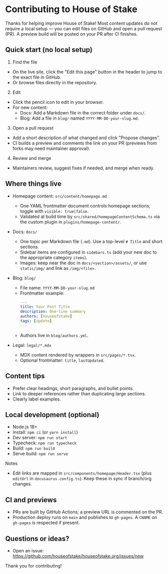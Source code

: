 # Contributing to House of Stake

Thanks for helping improve House of Stake! Most content updates do not require a local setup — you can edit files on GitHub and open a pull request (PR). A preview build will be posted on your PR after CI finishes.

## Quick start (no local setup)

1. Find the file

- On the live site, click the "Edit this page" button in the header to jump to the exact file in GitHub.
- Or browse files directly in the repository.

2. Edit

- Click the pencil icon to edit in your browser.
- For new content:
  - Docs: Add a Markdown file in the correct folder under `docs/`.
  - Blog: Add a file in `blog/` named `YYYY-MM-DD-your-slug.md`.

3. Open a pull request

- Add a short description of what changed and click "Propose changes".
- CI builds a preview and comments the link on your PR (previews from forks may need maintainer approval).

4. Review and merge

- Maintainers review, suggest fixes if needed, and merge when ready.

## Where things live

- Homepage content: `src/content/homepage.md`
  - One YAML frontmatter document controls homepage sections; toggle with `visible: true|false`.
  - Validated at build time by `src/shared/homepageContentSchema.ts` via the custom plugin in `plugins/homepage-content/`.

- Docs: `docs/`
  - One topic per Markdown file (`.md`). Use a top-level `# Title` and short sections.
  - Sidebar items are configured in `sidebars.ts` (add your new doc to the appropriate category `items`).
  - Images: keep near the doc in `docs/<section>/assets/`, or use `static/img/` and link as `/img/<file>`.

- Blog: `blog/`
  - File name: `YYYY-MM-DD-your-slug.md`
  - Frontmatter example:
    ```yaml
    ---
    title: Your Post Title
    description: One-line summary
    authors: [houseofstake]
    tags: [update]
    ---
    ```
  - Authors live in `blog/authors.yml`.

- Legal: `legal/*.mdx`
  - MDX content rendered by wrappers in `src/pages/*.tsx`.
  - Optional frontmatter: `title`, `lastUpdated`.

## Content tips

- Prefer clear headings, short paragraphs, and bullet points.
- Link to deeper references rather than duplicating large sections.
- Clearly label examples.

## Local development (optional)

- Node.js 18+
- Install: `npm ci` (or `yarn install`)
- Dev server: `npm run start`
- Typecheck: `npm run typecheck`
- Build: `npm run build`
- Serve build: `npm run serve`

Notes

- Edit links are mapped in `src/components/homepage/Header.tsx` (plus `editUrl` in `docusaurus.config.ts`). Keep these in sync if branch/org changes.

## CI and previews

- PRs are built by GitHub Actions; a preview URL is commented on the PR.
- Production deploy runs on `main` and publishes to `gh-pages`. A `CNAME` on `gh-pages` is respected if present.

## Questions or ideas?

- Open an issue: https://github.com/houseofstake/houseofstake.org/issues/new

Thank you for contributing!
